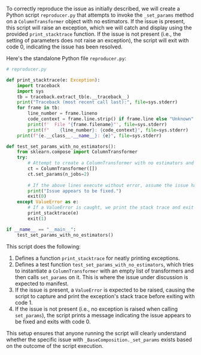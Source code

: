 To correctly reproduce the issue as initially described, we will create a Python script `reproducer.py` that attempts to invoke the `_set_params` method on a `ColumnTransformer` object with no estimators. If the issue is present, this script will raise an exception, which we will catch and display using the provided `print_stacktrace` function. If the issue is not present (i.e., the setting of parameters does not raise an exception), the script will exit with code 0, indicating the issue has been resolved.

Here's the standalone Python file `reproducer.py`:

```python
# reproducer.py

def print_stacktrace(e: Exception):
    import traceback
    import sys
    tb = traceback.extract_tb(e.__traceback__)
    print("Traceback (most recent call last):", file=sys.stderr)
    for frame in tb:
        line_number = frame.lineno
        code_context = frame.line.strip() if frame.line else "Unknown"
        print(f'  File "{frame.filename}"', file=sys.stderr)
        print(f"    {line_number}: {code_context}", file=sys.stderr)
    print(f"{e.__class__.__name__}: {e}", file=sys.stderr)

def test_set_params_with_no_estimators():
    from sklearn.compose import ColumnTransformer
    try:
        # Attempt to create a ColumnTransformer with no estimators and set a parameter
        ct = ColumnTransformer([])
        ct.set_params(n_jobs=2)
        
        # If the above lines execute without error, assume the issue has been resolved
        print("Issue appears to be fixed.")
        exit(0)
    except ValueError as e:
        # If a ValueError is caught, we print the stack trace and exit with code 1
        print_stacktrace(e)
        exit(1)

if __name__ == "__main__":
    test_set_params_with_no_estimators()
```

This script does the following:
1. Defines a function `print_stacktrace` for neatly printing exceptions.
2. Defines a test function `test_set_params_with_no_estimators`, which tries to instantiate a `ColumnTransformer` with an empty list of transformers and then calls `set_params` on it. This is where the issue under discussion is expected to manifest.
3. If the issue is present, a `ValueError` is expected to be raised, causing the script to capture and print the exception's stack trace before exiting with code 1.
4. If the issue is not present (i.e., no exception is raised when calling `set_params`), the script prints a message indicating the issue appears to be fixed and exits with code 0. 

This setup ensures that anyone running the script will clearly understand whether the specific issue with `_BaseComposition._set_params` exists based on the outcome of the script execution.